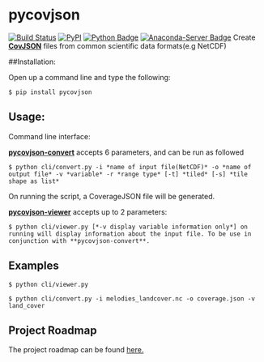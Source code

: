 # pycovjson  
[![Build Status](https://travis-ci.org/Reading-eScience-Centre/pycovjson.svg?branch=master)](https://travis-ci.org/Reading-eScience-Centre/pycovjson)
[![PyPI](https://img.shields.io/pypi/v/pycovjson.svg?maxAge=2592000?style=plastic)](https://pypi.python.org/pypi/pycovjson)
[![Python Badge](https://img.shields.io/badge/python-3-blue.svg)](https://www.python.org/downloads/)
[![Anaconda-Server Badge](https://anaconda.org/auto/flask-neo4j/badges/version.svg)](https://anaconda.org/auto/flask-neo4j)
Create **[CovJSON](https://covjson.org/)** files from common scientific data formats(e.g NetCDF)

##Installation:

Open up a command line and type the following:
```
$ pip install pycovjson
```
## Usage:
Command line interface:

**[pycovjson-convert](https://github.com/Reading-eScience-Centre/pycovjson/blob/master/pycovjson/cli/convert.py)** accepts 6 parameters, and can be run as followed 
```
$ python cli/convert.py -i *name of input file(NetCDF)* -o *name of output file* -v *variable* -r *range type* [-t] *tiled* [-s] *tile shape as list*
```


On running the script, a CoverageJSON file will be generated.

**[pycovjson-viewer](https://github.com/Reading-eScience-Centre/pycovjson/blob/master/pycovjson/cli/viewer.py)** accepts up to 2 parameters: 
```
$ python cli/viewer.py [*-v display variable information only*] on running will display information about the input file. To be use in conjunction with **pycovjson-convert**.
```

Examples
--------
```
$ python cli/viewer.py 
    
$ python cli/convert.py -i melodies_landcover.nc -o coverage.json -v land_cover
``` 

Project Roadmap
---------------
The project roadmap can be found [here.](https://github.com/Reading-eScience-Centre/pycovjson/projects/1)